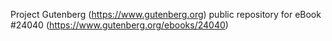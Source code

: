 Project Gutenberg (https://www.gutenberg.org) public repository for eBook #24040 (https://www.gutenberg.org/ebooks/24040)
